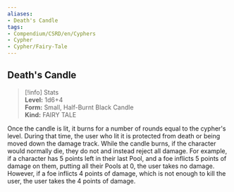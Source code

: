 ```yaml
---
aliases:
- Death's Candle
tags:
- Compendium/CSRD/en/Cyphers
- Cypher
- Cypher/Fairy-Tale
---
```


  
## Death's Candle  
>[!info] Stats  
> **Level:** 1d6+4  
> **Form:** Small, Half-Burnt Black Candle  
> **Kind:** FAIRY TALE
  
Once the candle is lit, it burns for a number of rounds equal to the cypher's level. During that time, the user who lit it is protected from death or being moved down the damage track. While the candle burns, if the character would normally die, they do not and instead reject all damage. For example, if a character has 5 points left in their last Pool, and a foe inflicts 5 points of damage on them, putting all their Pools at 0, the user takes no damage. However, if a foe inflicts 4 points of damage, which is not enough to kill the user, the user takes the 4 points of damage.